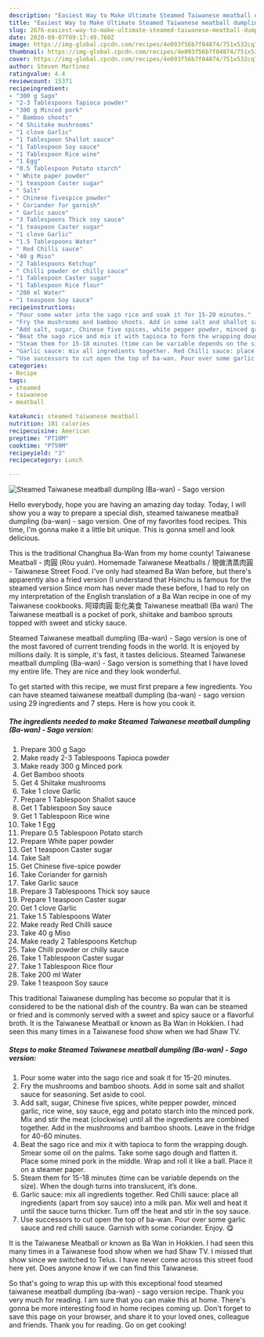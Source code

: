 ```yaml
---
description: "Easiest Way to Make Ultimate Steamed Taiwanese meatball dumpling (Ba-wan) - Sago version"
title: "Easiest Way to Make Ultimate Steamed Taiwanese meatball dumpling (Ba-wan) - Sago version"
slug: 2676-easiest-way-to-make-ultimate-steamed-taiwanese-meatball-dumpling-ba-wan-sago-version
date: 2020-09-07T09:17:49.760Z
image: https://img-global.cpcdn.com/recipes/4e093f56b7f04874/751x532cq70/steamed-taiwanese-meatball-dumpling-ba-wan-sago-version-recipe-main-photo.jpg
thumbnail: https://img-global.cpcdn.com/recipes/4e093f56b7f04874/751x532cq70/steamed-taiwanese-meatball-dumpling-ba-wan-sago-version-recipe-main-photo.jpg
cover: https://img-global.cpcdn.com/recipes/4e093f56b7f04874/751x532cq70/steamed-taiwanese-meatball-dumpling-ba-wan-sago-version-recipe-main-photo.jpg
author: Steven Martinez
ratingvalue: 4.4
reviewcount: 15371
recipeingredient:
- "300 g Sago"
- "2-3 Tablespoons Tapioca powder"
- "300 g Minced pork"
- " Bamboo shoots"
- "4 Shiitake mushrooms"
- "1 clove Garlic"
- "1 Tablespoon Shallot sauce"
- "1 Tablespoon Soy sauce"
- "1 Tablespoon Rice wine"
- "1 Egg"
- "0.5 Tablespoon Potato starch"
- " White paper powder"
- "1 teaspoon Caster sugar"
- " Salt"
- " Chinese fivespice powder"
- " Coriander for garnish"
- " Garlic sauce"
- "3 Tablespoons Thick soy sauce"
- "1 teaspoon Caster sugar"
- "1 clove Garlic"
- "1.5 Tablespoons Water"
- " Red Chilli sauce"
- "40 g Miso"
- "2 Tablespoons Ketchup"
- " Chilli powder or chilly sauce"
- "1 Tablespoon Caster sugar"
- "1 Tablespoon Rice flour"
- "200 ml Water"
- "1 teaspoon Soy sauce"
recipeinstructions:
- "Pour some water into the sago rice and soak it for 15-20 minutes."
- "Fry the mushrooms and bamboo shoots. Add in some salt and shallot sauce for seasoning. Set aside to cool."
- "Add salt, sugar, Chinese five spices, white pepper powder, minced garlic, rice wine, soy sauce, egg and potato starch into the minced pork. Mix and stir the meat (clockwise) until all the ingredients are combined together. Add in the mushrooms and bamboo shoots. Leave in the fridge for 40-60 minutes."
- "Beat the sago rice and mix it with tapioca to form the wrapping dough. Smear some oil on the palms. Take some sago dough and flatten it. Place some mined pork in the middle. Wrap and roll it like a ball. Place it on a steamer paper."
- "Steam them for 15-18 minutes (time can be variable depends on the size). When the dough turns into translucent, it’s done."
- "Garlic sauce: mix all ingredients together. Red Chilli sauce: place all ingredients (apart from soy sauce) into a milk pan. Mix well and heat it until the sauce turns thicker. Turn off the heat and stir in the soy sauce."
- "Use successors to cut open the top of ba-wan. Pour over some garlic sauce and red chilli sauce. Garnish with some coriander. Enjoy. 😋"
categories:
- Recipe
tags:
- steamed
- taiwanese
- meatball

katakunci: steamed taiwanese meatball 
nutrition: 101 calories
recipecuisine: American
preptime: "PT10M"
cooktime: "PT59M"
recipeyield: "3"
recipecategory: Lunch

---
```



![Steamed Taiwanese meatball dumpling (Ba-wan) - Sago version](https://img-global.cpcdn.com/recipes/4e093f56b7f04874/751x532cq70/steamed-taiwanese-meatball-dumpling-ba-wan-sago-version-recipe-main-photo.jpg)

Hello everybody, hope you are having an amazing day today. Today, I will show you a way to prepare a special dish, steamed taiwanese meatball dumpling (ba-wan) - sago version. One of my favorites food recipes. This time, I'm gonna make it a little bit unique. This is gonna smell and look delicious.

This is the traditional Changhua Ba-Wan from my home county! Taiwanese Meatball - 肉圓 (Ròu yuán). Homemade Taiwanese Meatballs / 現做清蒸肉圓 - Taiwanese Street Food. I&#39;ve only had steamed Ba Wan before, but there&#39;s apparently also a fried version (I understand that Hsinchu is famous for the steamed version Since mom has never made these before, I had to rely on my interpretation of the English translation of a Ba Wan recipe in one of my Taiwanese cookbooks. 阿璋肉圓 彰化美食 Taiwanese meatball (Ba wan) The Taiwanese meatball is a pocket of pork, shiitake and bamboo sprouts topped with sweet and sticky sauce.

Steamed Taiwanese meatball dumpling (Ba-wan) - Sago version is one of the most favored of current trending foods in the world. It is enjoyed by millions daily. It is simple, it's fast, it tastes delicious. Steamed Taiwanese meatball dumpling (Ba-wan) - Sago version is something that I have loved my entire life. They are nice and they look wonderful.


To get started with this recipe, we must first prepare a few ingredients. You can have steamed taiwanese meatball dumpling (ba-wan) - sago version using 29 ingredients and 7 steps. Here is how you cook it.

<!--inarticleads1-->

##### The ingredients needed to make Steamed Taiwanese meatball dumpling (Ba-wan) - Sago version:

1. Prepare 300 g Sago
1. Make ready 2-3 Tablespoons Tapioca powder
1. Make ready 300 g Minced pork
1. Get  Bamboo shoots
1. Get 4 Shiitake mushrooms
1. Take 1 clove Garlic
1. Prepare 1 Tablespoon Shallot sauce
1. Get 1 Tablespoon Soy sauce
1. Get 1 Tablespoon Rice wine
1. Take 1 Egg
1. Prepare 0.5 Tablespoon Potato starch
1. Prepare  White paper powder
1. Get 1 teaspoon Caster sugar
1. Take  Salt
1. Get  Chinese five-spice powder
1. Take  Coriander for garnish
1. Take  Garlic sauce
1. Prepare 3 Tablespoons Thick soy sauce
1. Prepare 1 teaspoon Caster sugar
1. Get 1 clove Garlic
1. Take 1.5 Tablespoons Water
1. Make ready  Red Chilli sauce
1. Take 40 g Miso
1. Make ready 2 Tablespoons Ketchup
1. Take  Chilli powder or chilly sauce
1. Take 1 Tablespoon Caster sugar
1. Take 1 Tablespoon Rice flour
1. Take 200 ml Water
1. Take 1 teaspoon Soy sauce


This traditional Taiwanese dumpling has become so popular that it is considered to be the national dish of the country. Ba wan can be steamed or fried and is commonly served with a sweet and spicy sauce or a flavorful broth. It is the Taiwanese Meatball or known as Ba Wan in Hokkien. I had seen this many times in a Taiwanese food show when we had Shaw TV. 

<!--inarticleads2-->

##### Steps to make Steamed Taiwanese meatball dumpling (Ba-wan) - Sago version:

1. Pour some water into the sago rice and soak it for 15-20 minutes.
1. Fry the mushrooms and bamboo shoots. Add in some salt and shallot sauce for seasoning. Set aside to cool.
1. Add salt, sugar, Chinese five spices, white pepper powder, minced garlic, rice wine, soy sauce, egg and potato starch into the minced pork. Mix and stir the meat (clockwise) until all the ingredients are combined together. Add in the mushrooms and bamboo shoots. Leave in the fridge for 40-60 minutes.
1. Beat the sago rice and mix it with tapioca to form the wrapping dough. Smear some oil on the palms. Take some sago dough and flatten it. Place some mined pork in the middle. Wrap and roll it like a ball. Place it on a steamer paper.
1. Steam them for 15-18 minutes (time can be variable depends on the size). When the dough turns into translucent, it’s done.
1. Garlic sauce: mix all ingredients together. Red Chilli sauce: place all ingredients (apart from soy sauce) into a milk pan. Mix well and heat it until the sauce turns thicker. Turn off the heat and stir in the soy sauce.
1. Use successors to cut open the top of ba-wan. Pour over some garlic sauce and red chilli sauce. Garnish with some coriander. Enjoy. 😋


It is the Taiwanese Meatball or known as Ba Wan in Hokkien. I had seen this many times in a Taiwanese food show when we had Shaw TV. I missed that show since we switched to Telus. I have never come across this street food here yet. Does anyone know if we can find this Taiwanese. 

So that's going to wrap this up with this exceptional food steamed taiwanese meatball dumpling (ba-wan) - sago version recipe. Thank you very much for reading. I am sure that you can make this at home. There's gonna be more interesting food in home recipes coming up. Don't forget to save this page on your browser, and share it to your loved ones, colleague and friends. Thank you for reading. Go on get cooking!
